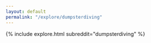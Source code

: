 ```yaml
---
layout: default
permalink: "/explore/dumpsterdiving"
---
```


<link rel="stylesheet" type="text/css" href="/static/css/explore.css">
{% include explore.html subreddit="dumpsterdiving" %}
